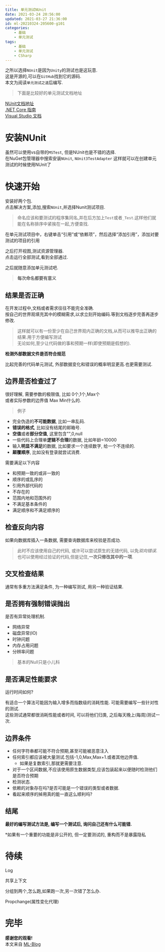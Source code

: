 ```yaml
---
title: 单元测试NUnit
date: 2021-03-24 20:56:00
updated: 2021-03-27 21:36:00
id: ml-20210324-205600-g101
categories:
	- 基础
	- 单元测试
tags: 
	- 基础
	- 单元测试
	- CSharp
---
```


之所以选择`NUnit`是因为`Unity`的测试也是这玩意.  
这是开源的,可以在`GitHub`找到它的源码.  
本文为阅读`单元测试之道`后编写.

> 下面是比较好的单元测试文档地址

[NUnit文档地址][NUnitDoc_Link]  
[.NET Core 指南][DotNetCoreUTDoc_Link]  
[Visual Studio 文档][VisualStudioUTDoc_Link]

<!--more-->

# 安装NUnit

虽然可以使用vs自带的`MSTest`, 但是NUnit也是不错的选择.  
在NuGet包管理器中搜索安装`NUnit`, `NUnit3TestAdapter` 这样就可以在创建单元测试的时候使用NUnit了

# 快速开始

安装好两个包.  
点击解决方案,添加,搜索`NUnit`,并选择Nunit测试项目.

> 命名应该和要测试的程序集同名,并在后方加上`Test`或者`_Test`.这样他们就能在名称排序中紧挨在一起,方便查找.

在单元测试项目中，右键单击“引用”或“依赖项”，然后选择“添加引用”，添加对要测试的项目的引用

之后打开视图,测试资源管理器.  
点击运行全部测试,看到全部通过.  

之后就随意添加单元测试吧.

> **每次命名都要有意义**

## 结果是否正确

在开发过程中,文档或者需求往往不能完全准确.  
按自己的世界观填充其中的模糊需求,以求立刻开始编码.等到文档逐步完善再逐步修改.

> 这样就可以有一份至少在自己世界观内正确的文档,从而可以推导出正确的结果.用于方便编写测试  
> 无论如何,至少让代码做的事和预期一样(即使预期是假想的).

**检测外部数据文件是否符合规范**

比起完善的代码单元测试, 外部数据变化和错误的概率明显更高.也更需要测试.

## 边界是否检查过了

很好理解, 需要参数的极限值, 比如 0个,1个,Max个  
或者实际参数的边界值 Max Min什么的.

> 例子

* 完全伪造的**不可能数据**, 比如一串乱码.
* **错误的格式**, 比如没有结尾的邮箱号.
* **空值**或者**部分空值**, 这里包含"",0,null
* 一些代码上合理单**逻辑不合理**的数据, 比如年龄=10000
* 输入**明显不满足**的数据, 比如要求一个连续数字, 给一个不连续的.
* **颠覆顺序**, 比如没有登录就尝试消费.

需要满足以下内容

* 和预期一致的或非一致的
* 顺序的或乱序的
* 引用外部代码的
* 不存在的
* 范围内地和范围外的
* 不满足基本条件的
* 满足顺序和不满足顺序的

## 检查反向内容

如果向数据库插入一条数据, 需要查询数据库来校验是否成功.

> 此时不应该使用自己的代码, 或许可以尝试原生的无错代码, 以免*双向错误*.  
> 也可以使用经过验证的代码,但是记住,**一次只修改其中的一项**.

## 交叉检查结果

通常有多重方法满足条件, 为一种编写测试, 用另一种验证结果.

## 是否拥有强制错误抛出

是否有异常处理机制.

* 网络异常
* 磁盘异常(IO)
* 时钟问题
* 内存占用问题
* 分辨率问题

> 基本的Null只是小儿科

## 是否满足性能要求

运行时间如何?

有适合一个算法可能因为输入增多而指数级的消耗性能. 可能需要编写一些针对性的测试.  
这些测试通常都很消耗性能或者时间, 可以将他们归类, 之后每天晚上(每周)测试一次.


## 边界条件

* 任何字符串都可能不符合预期,甚至可能被恶意注入
* 任何索引都应该被大量测试.包括-1,0,Max,Max+1.或者其他边界值.
  * 如果是复数索引,那就更需要注意.
* 对于一个区间数据,不应该使用原生数据类型,应该包装起来以便随时检测他们是否符合预期
* 检测状态.
* 依赖的对象存在吗?是否可能是一个错误的类型或者数据.
* 看起来顺序的掉用真的能一直这么顺利吗?


## 结尾

**最好的编写测试方法是, 编写一个测试后, 询问自己还有什么可能错.**

*如果有一个重要的功能是非公开的, 但一定要测试的, 重构而不是暴露隐私

# 待续

Log

共享上下文

分组到两个,怎么跑,如果跑一次,另一次错了怎么办.

Propchange(属性变化代理)

# 完毕

**感谢您的观看!**  
本文来自 [ML-Blog][ML-Blog_Link]

<!-- 图片 -->

<!-- 链接 -->

[NUnitDoc_Link]:https://docs.nunit.org/articles/nunit/intro.html "NUnitDoc"
[DotNetCoreUTDoc_Link]:https://www.bookstack.cn/read/dotnet/7bc375a213bb0ecc.md ".NetCore单元测试文档"
[VisualStudioUTDoc_Link]:https://docs.microsoft.com/zh-cn/visualstudio/test/unit-test-basics?view=vs-2019 "VisualStudio单元测试文档"


<!-- 水印 -->
[ML-Blog_Link]:https://userminghaoli.github.io/ "我的博客"

